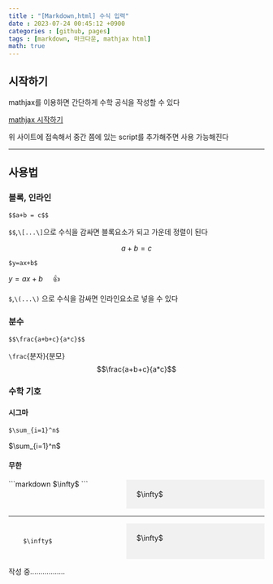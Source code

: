```yaml
---
title : "[Markdown,html] 수식 입력"
date : 2023-07-24 00:45:12 +0900
categories : [github, pages]
tags : [markdown, 마크다운, mathjax html]
math: true
---
```


## 시작하기

mathjax를 이용하면 간단하게 수학 공식을 작성할 수 있다

[mathjax 시작하기](https://www.mathjax.org/#gettingstarted)

위 사이트에 접속해서 중간 쯤에 있는 script를 추가해주면 사용 가능해진다

---

## 사용법

### 블록, 인라인

```markdown
$$a+b = c$$
```
`$$`,`\[...\]`으로 수식을 감싸면 블록요소가 되고 가운데 정렬이 된다

$$a+b=c$$


```markdown
$y=ax+b$
```
$y=ax+b$ &nbsp;&nbsp;&nbsp;&nbsp;👍

`$`,`\(...\)` 으로 수식을 감싸면 인라인요소로 넣을 수 있다


### 분수

```markdown
$$\frac{a+b+c}{a*c}$$
```
`\frac`{분자}{분모}
$$\frac{a+b+c}{a*c}$$


### 수학 기호

#### 시그마
```markdown
$\sum_{i=1}^n$
```
$\sum_{i=1}^n$

#### 무한

<div style="display: flex;">
  <div style="flex: 1;">
    ```markdown
    $\infty$
    ```
  </div>
  <div style="flex: 1; background-color: #f1f1f1; padding: 20px;">
    $\infty$
  </div>
</div>

<hr>

<div style="display: flex;">
  <div style="flex: 1;">
    <pre><code>
    $\infty$
    </code></pre>
  </div>
  <div style="flex: 1; background-color: #f1f1f1; padding: 20px;">
    $\infty$
  </div>
</div>

작성 중.................